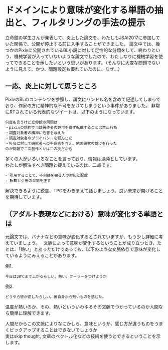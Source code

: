 # ドメインにより意味が変化する単語の抽出と、フィルタリングの手法の提示
立命館の学生さんが発表して、炎上した論文を、わたしもJSAI2017に参加していた関係で、公開が停止する前に入手することができました。 
論文中では、幾つかのPixivに公開されているBL小説に対して定性的な分類をして、終わりという、機械学習が入っていないような論文でしたので、わたしなりに機械学習を使ってできることを示したいという思いがあります。（そんなに大変な問題でないように見えて、かつ、問題設定も優れていたのに、なぜ...）

## 一応、炎上に対して思うところ
PixivのBLのコンテンツを参照し、論文にハンドル名を含めて記述してしまっており、作家の方に精神的な不可をかけてしまうという事件がありました。
非常にRTされている代表的なツイートは、以下のようになっています。
```console
何度も言うけど立命館の問題は
・pixivの規約で当該著作者の許可を得ず転載することは禁止行為
・調査対象者の精神に危害を与えた
・調査対象者のプライバシーを軽んじた
・社会に対して研究者への不信感を与え、他の研究の妨げを行った
のが問題で二次創作とかは二の次だから
```
多くの人がいろいろなことを言っており、情報は混沌としています。  
わたしが解決すべき問題と捉えているのは、二点です。
```console
- 引用することで、不利益を被る人の対応と配慮
- 転載と引用の混同を正す
```
解決できるように鋭意、TPOをわきまえて話しましょう。良い未来が開けることを期待しています。

## （アダルト表現などにおける）意味が変化する単語とは
元論文では、バナナなどの意味が変化するとされていますが、もう少し詳細に考えていましょう。  
文脈によって意味が変化するということが成り立つとき、たとは、「熱い」とあっただけであっても、以下のような文脈依存で意味が変化しているようにみえることがあります。  

例1. 
```console
今日は38℃まで上がるらしい。熱い。クーラーをつけようか
```
例2. 
```console
どうやら彼が達したらしい。彼自身から熱いものを感じた。
```
温度が熱いのか、その、熱いといういわゆるその文脈でつかっているのか人間なら簡単に理解できます。

人間だからこの文脈によりなにかしら、意味というか、感じ方が違うものをうまくピックアップすることはできないでしょうか  
実はskip thought, 文章のベクトル化などの技術を使うとできるということを示します。

## 

